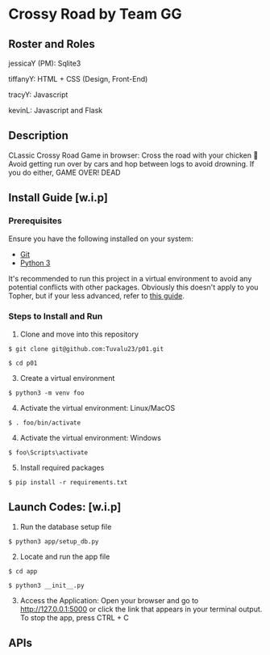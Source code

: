 # Crossy Road by Team GG

## Roster and Roles
jessicaY (PM): Sqlite3

tiffanyY:  HTML + CSS (Design, Front-End)  

tracyY: Javascript

kevinL: Javascript and Flask


## Description
CLassic Crossy Road Game in browser:
Cross the road with your chicken 🐓 Avoid getting run over by cars and hop between logs to avoid drowning. If you do either, GAME OVER! DEAD

## Install Guide [w.i.p]

### Prerequisites
Ensure you have the following installed on your system:
- [Git](https://git-scm.com/book/en/v2/Getting-Started-Installing-Git)
- [Python 3](https://www.python.org/downloads/)

It's recommended to run this project in a virtual environment to avoid any potential conflicts with other packages. Obviously this doesn't apply to you Topher, but if your less advanced, refer to [this guide](https://novillo-cs.github.io/apcsa/tools/).

### Steps to Install and Run
1. Clone and move into this repository
```
$ git clone git@github.com:Tuvalu23/p01.git
```
```
$ cd p01
```
3. Create a virtual environment
```
$ python3 -m venv foo
```

4. Activate the virtual environment: Linux/MacOS
```
$ . foo/bin/activate
```
4. Activate the virtual environment: Windows
```
$ foo\Scripts\activate
```
5. Install required packages
```
$ pip install -r requirements.txt
```
## Launch Codes: [w.i.p]
1. Run the database setup file
``` 
$ python3 app/setup_db.py
```
2. Locate and run the app file
``` 
$ cd app
```
``` 
$ python3 __init__.py
```
3. Access the Application: Open your browser and go to http://127.0.0.1:5000 or click the link that appears in your terminal output.
To stop the app, press CTRL + C

## APIs
